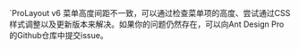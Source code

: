 `ProLayout v6 菜单高度间距不一致，可以通过检查菜单项的高度、尝试通过CSS样式调整以及更新版本来解决。如果你的问题仍然存在，可以向Ant Design Pro的Github仓库中提交issue。
